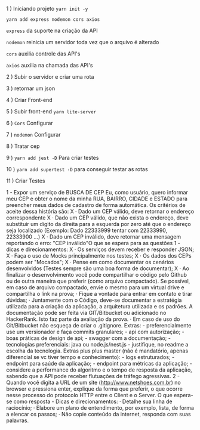 

1 ) Iniciando projeto
`yarn init -y`

`yarn add express nodemon cors axios`

`express` da suporte na criação da API

`nodemon` reinicia um servidor toda vez que o arquivo é alterado

`cors` auxilia controle das API's

`axios` auxilia na chamada das API's 


2 ) Subir o servidor e criar uma rota

3 ) retornar um json

4 ) Criar Front-end

5 ) Subir front-end `yarn lite-server`

6 ) `Cors` Configurar

7 ) `nodemon` Configurar 

8 ) Tratar cep 

9 ) `yarn add jest -D` Para criar testes

10 ) `yarn add supertest -D` para conseguir testar as rotas

11 ) Criar Testes




1 - Expor um serviço de BUSCA DE CEP
    Eu, como usuário, quero informar meu CEP e obter o nome da minha 
    RUA, BAIRRO, CIDADE e ESTADO para preencher meus dados de cadastro de forma automática.
    Os critérios de aceite dessa história são:
      X  · Dado um CEP válido, deve retornar o endereço correspondente
      X  · Dado um CEP válido, que não exista o endereço, deve substituir um dígito da direita para a esquerda por zero até que o endereço seja localizado (Exemplo: Dado 22333999 tentar com 22333990, 22333900 …)
      X  · Dado um CEP inválido, deve retornar uma mensagem reportando o erro: "CEP inválido"O que se espera para as questões 1  - dicas e direcionamentos:
      X  · Os serviços devem receber e responder JSON;
      X · Faça o uso de Mocks principalmente nos testes;
      X · Os dados dos CEPs podem ser "Mocados";
      X  · Pense em como documentar os cenários desenvolvidos (Testes sempre são uma boa forma de documentar);
      X · Ao finalizar o desenvolvimento você pode compartilhar o código pelo Github ou de outra maneira que preferir (como arquivo compactado). Se possível, em caso de arquivo compactado, envie o mesmo para um virtual drive e compartilha o link na prova;
        · Fique a vontade para entrar em contato e tirar dúvidas;
        · Juntamente com o Código, deve-se documentar a estratégia utilizada para a criação da aplicação, a arquitetura utilizada e os padrões. A documentação pode ser feita via GIT/Bitbucket ou adicionado no HackerRank. Isto faz parte da avaliação da prova.
        · Em caso de uso do Git/Bitbucket não esqueça de criar o .gitignore.
    Extras:
        - preferencialmente use um versionador e faça commits granulares;
        - api com autorização;
        - boas práticas de design de api;
        - swagger com a documentação;
        - tecnologias preferenciais: java ou node.js/nest.js - justifique, no readme a escolha da tecnologia.
    Extras plus plus master (não é mandatório, apenas diferencial se vc tiver tempo e conhecimento):
        - logs estruturados;
        - endpoint para saúde da aplicação;
        - endpoint para métricas da aplicação;
        - considere a performance do algoritmo e o tempo de resposta da aplicação, sabendo que a API  pode receber flutuações de tráfego agressivas.
2 - Quando você digita a URL de um site (http://www.netshoes.com.br) no browser e pressiona enter, explique da forma que preferir, o que ocorre nesse processo do protocolo HTTP entre o Client e o Server.
    O que espera-se como resposta - Dicas e direcionamentos:
    · Detalhe sua linha de raciocínio;
    · Elabore um plano de entendimento, por exemplo, lista, de forma a elencar os passos;
    · Não copie conteúdo da internet, responda com suas palavras.